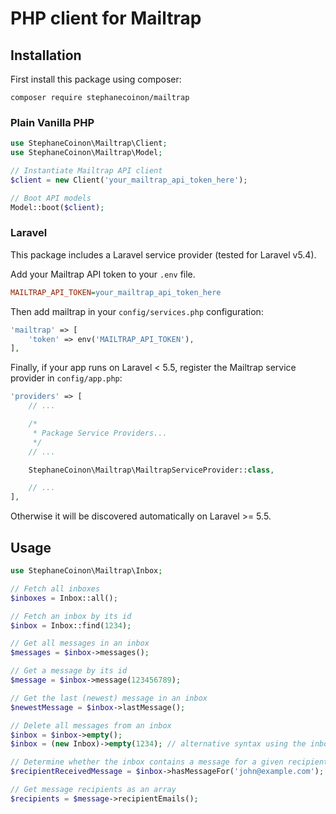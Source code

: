 # PHP client for Mailtrap

## Installation

First install this package using composer:

```composer require stephanecoinon/mailtrap```

### Plain Vanilla PHP

```php
use StephaneCoinon\Mailtrap\Client;
use StephaneCoinon\Mailtrap\Model;

// Instantiate Mailtrap API client
$client = new Client('your_mailtrap_api_token_here');

// Boot API models
Model::boot($client);
```

### Laravel

This package includes a Laravel service provider (tested for Laravel v5.4).

Add your Mailtrap API token to your ```.env``` file.

```ini
MAILTRAP_API_TOKEN=your_mailtrap_api_token_here
```

Then add mailtrap in your ```config/services.php``` configuration:

```php
'mailtrap' => [
    'token' => env('MAILTRAP_API_TOKEN'),
],
```

Finally, if your app runs on Laravel < 5.5, register the Mailtrap service provider in ```config/app.php```:

```php
'providers' => [
    // ...

    /*
     * Package Service Providers...
     */
    // ...

    StephaneCoinon\Mailtrap\MailtrapServiceProvider::class,

    // ...
],
```

Otherwise it will be discovered automatically on Laravel >= 5.5.

## Usage

```php
use StephaneCoinon\Mailtrap\Inbox;

// Fetch all inboxes
$inboxes = Inbox::all();

// Fetch an inbox by its id
$inbox = Inbox::find(1234);

// Get all messages in an inbox
$messages = $inbox->messages();

// Get a message by its id
$message = $inbox->message(123456789);

// Get the last (newest) message in an inbox
$newestMessage = $inbox->lastMessage();

// Delete all messages from an inbox
$inbox = $inbox->empty();
$inbox = (new Inbox)->empty(1234); // alternative syntax using the inbox id

// Determine whether the inbox contains a message for a given recipient e-mail
$recipientReceivedMessage = $inbox->hasMessageFor('john@example.com');

// Get message recipients as an array
$recipients = $message->recipientEmails();
```

